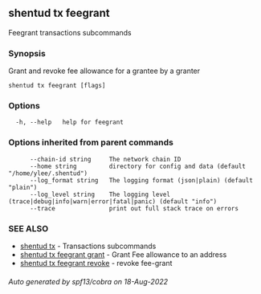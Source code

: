 ## shentud tx feegrant

Feegrant transactions subcommands

### Synopsis

Grant and revoke fee allowance for a grantee by a granter

```
shentud tx feegrant [flags]
```

### Options

```
  -h, --help   help for feegrant
```

### Options inherited from parent commands

```
      --chain-id string     The network chain ID
      --home string         directory for config and data (default "/home/ylee/.shentud")
      --log_format string   The logging format (json|plain) (default "plain")
      --log_level string    The logging level (trace|debug|info|warn|error|fatal|panic) (default "info")
      --trace               print out full stack trace on errors
```

### SEE ALSO

* [shentud tx](shentud_tx.md)	 - Transactions subcommands
* [shentud tx feegrant grant](shentud_tx_feegrant_grant.md)	 - Grant Fee allowance to an address
* [shentud tx feegrant revoke](shentud_tx_feegrant_revoke.md)	 - revoke fee-grant

###### Auto generated by spf13/cobra on 18-Aug-2022

